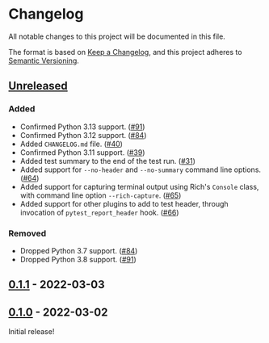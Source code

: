# Changelog

All notable changes to this project will be documented in this file.

The format is based on [Keep a Changelog](https://keepachangelog.com/en/1.0.0/),
and this project adheres to [Semantic Versioning](https://semver.org/spec/v2.0.0.html).

<!-- Format of each entry is, with each section being optional:

```
## [Version] - YYYY-MM-DD
### Added
### Changed
### Deprecated
### Removed
### Fixed
### Security
``` -->

## [Unreleased]

### Added

- Confirmed Python 3.13 support. ([#91])
- Confirmed Python 3.12 support. ([#84])
- Added `CHANGELOG.md` file. ([#40])
- Confirmed Python 3.11 support. ([#39])
- Added test summary to the end of the test run. ([#31])
- Added support for `--no-header` and `--no-summary` command line options. ([#64])
- Added support for capturing terminal output using Rich's `Console` class, with command line option `--rich-capture`. ([#65])
- Added support for other plugins to add to test header, through invocation of `pytest_report_header` hook. ([#66])

### Removed

- Dropped Python 3.7 support. ([#84])
- Dropped Python 3.8 support. ([#91])


## [0.1.1] - 2022-03-03

## [0.1.0] - 2022-03-02

Initial release!

<!-- Releases links -->

[unreleased]: https://github.com/nicoddemus/pytest-rich/compare/v0.1.1...HEAD
[0.1.1]: https://github.com/nicoddemus/pytest-rich/releases/tag/v0.1.1
[0.1.0]: https://github.com/nicoddemus/pytest-rich/releases/tag/v0.1.0

<!-- PR links -->

[#31]: https://github.com/nicoddemus/pytest-rich/pull/31
[#39]: https://github.com/nicoddemus/pytest-rich/pull/39
[#40]: https://github.com/nicoddemus/pytest-rich/pull/40
[#64]: https://github.com/nicoddemus/pytest-rich/pull/64
[#65]: https://github.com/nicoddemus/pytest-rich/pull/65
[#66]: https://github.com/nicoddemus/pytest-rich/pull/66
[#84]: https://github.com/nicoddemus/pytest-rich/pull/84
[#91]: https://github.com/nicoddemus/pytest-rich/pull/91
